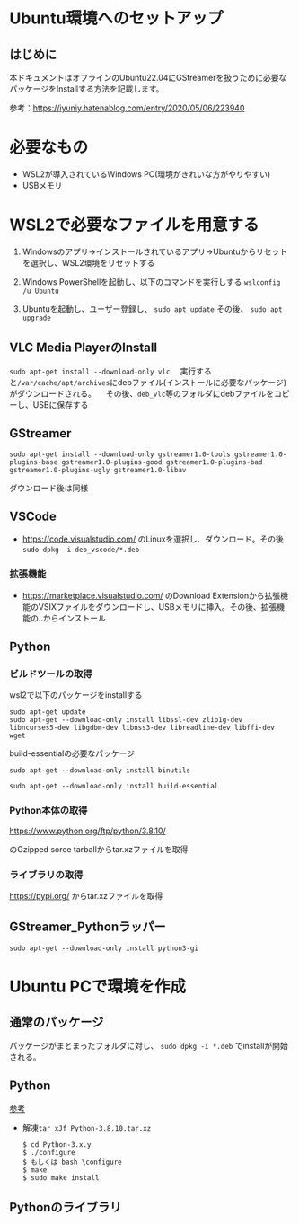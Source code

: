 # Ubuntu環境へのセットアップ　
## はじめに
本ドキュメントはオフラインのUbuntu22.04にGStreamerを扱うために必要なパッケージをInstallする方法を記載します。

参考：https://iyuniy.hatenablog.com/entry/2020/05/06/223940

# 必要なもの
- WSL2が導入されているWindows PC(環境がきれいな方がやりやすい)
- USBメモリ

# WSL2で必要なファイルを用意する
1. Windowsのアプリ→インストールされているアプリ→Ubuntuからリセットを選択し、WSL2環境をリセットする

2. Windows PowerShellを起動し、以下のコマンドを実行しする
   ```wslconfig /u Ubuntu```

3. Ubuntuを起動し、ユーザー登録し、
   ```sudo apt update```
   その後、
   ```sudo apt upgrade```
## VLC Media PlayerのInstall
```sudo apt-get install --download-only vlc```
　実行すると`/var/cache/apt/archives`にdebファイル(インストールに必要なパッケージ)がダウンロードされる。
　その後、`deb_vlc`等のフォルダにdebファイルをコピーし、USBに保存する

## GStreamer
  ```
  sudo apt-get install --download-only gstreamer1.0-tools gstreamer1.0-plugins-base gstreamer1.0-plugins-good gstreamer1.0-plugins-bad gstreamer1.0-plugins-ugly gstreamer1.0-libav
  ```


ダウンロード後は同様

## VSCode
- https://code.visualstudio.com/
  のLinuxを選択し、ダウンロード。その後
```sudo dpkg -i deb_vscode/*.deb```
### 拡張機能
- https://marketplace.visualstudio.com/
  のDownload Extensionから拡張機能のVSIXファイルをダウンロードし、USBメモリに挿入。その後、拡張機能の‥からインストール

## Python
### ビルドツールの取得
  wsl2で以下のパッケージをinstallする
  ```
sudo apt-get update
sudo apt-get --download-only install libssl-dev zlib1g-dev libncurses5-dev libgdbm-dev libnss3-dev libreadline-dev libffi-dev wget

  ```

  build-essentialの必要なパッケージ
  ```
  sudo apt-get --download-only install binutils
  ```

  ```
  sudo apt-get --download-only install build-essential 
  ```

### Python本体の取得
https://www.python.org/ftp/python/3.8.10/

のGzipped sorce tarballからtar.xzファイルを取得

### ライブラリの取得
https://pypi.org/
からtar.xzファイルを取得

## GStreamer_Pythonラッパー
```
sudo apt-get --download-only install python3-gi
```

# Ubuntu PCで環境を作成
## 通常のパッケージ
パッケージがまとまったフォルダに対し、
```sudo dpkg -i *.deb```
でinstallが開始される。


## Python
[参考](https://www.python.jp/install/ubuntu/index.html)
- 解凍`tar xJf Python-3.8.10.tar.xz`


  ```
  $ cd Python-3.x.y
  $ ./configure
  $ もしくは bash \configure
  $ make
  $ sudo make install
  ```
## Pythonのライブラリ
